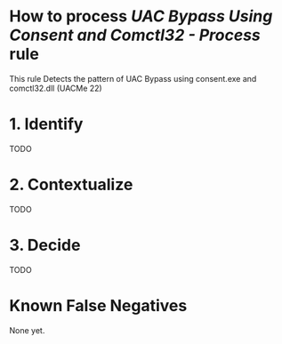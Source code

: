 # How to process *UAC Bypass Using Consent and Comctl32 - Process* rule
This rule Detects the pattern of UAC Bypass using consent.exe and comctl32.dll (UACMe 22)

# 1. Identify
TODO

# 2. Contextualize
TODO

# 3. Decide
TODO

# Known False Negatives
None yet.
